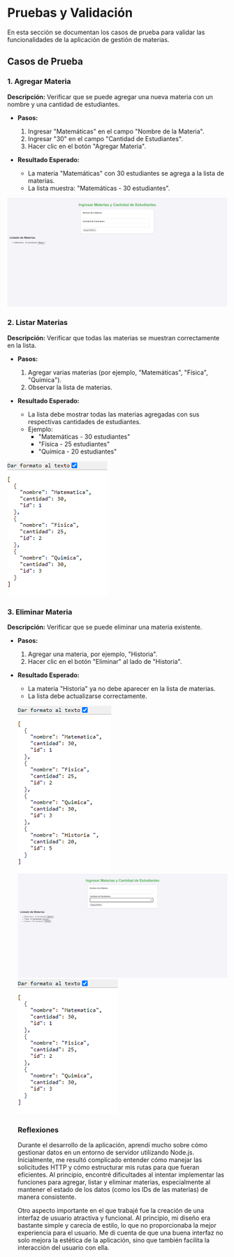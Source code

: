 # Pruebas y Validación

En esta sección se documentan los casos de prueba para validar las funcionalidades de la aplicación de gestión de materias.

## Casos de Prueba

### 1. Agregar Materia

**Descripción:** Verificar que se puede agregar una nueva materia con un nombre y una cantidad de estudiantes.

- **Pasos:**
  1. Ingresar "Matemáticas" en el campo "Nombre de la Materia".
  2. Ingresar "30" en el campo "Cantidad de Estudiantes".
  3. Hacer clic en el botón "Agregar Materia".

- **Resultado Esperado:**
  - La materia "Matemáticas" con 30 estudiantes se agrega a la lista de materias.
  - La lista muestra: "Matemáticas - 30 estudiantes".

![Captura de pantalla del agregar materia](images/captura1.png) 


### 2. Listar Materias

**Descripción:** Verificar que todas las materias se muestran correctamente en la lista.

- **Pasos:**
  1. Agregar varias materias (por ejemplo, "Matemáticas", "Física", "Química").
  2. Observar la lista de materias.

- **Resultado Esperado:**
  - La lista debe mostrar todas las materias agregadas con sus respectivas cantidades de estudiantes.
  - Ejemplo: 
    - "Matemáticas - 30 estudiantes"
    - "Física - 25 estudiantes"
    - "Química - 20 estudiantes"

![Captura de pantalla del listado de materias](images/captura4.png)

### 3. Eliminar Materia

**Descripción:** Verificar que se puede eliminar una materia existente.

- **Pasos:**
  1. Agregar una materia, por ejemplo, "Historia".
  2. Hacer clic en el botón "Eliminar" al lado de "Historia".

- **Resultado Esperado:**
  - La materia "Historia" ya no debe aparecer en la lista de materias.
  - La lista debe actualizarse correctamente.

  ![Captura de pantalla de la eliminación de materia](images/captura5.png) ![Captura de pantalla del agregar materia](images/captura3.png) ![Captura de pantalla del agregar materia](images/captura4.png)

  ### Reflexiones
  
  Durante el desarrollo de la aplicación, aprendí mucho sobre cómo gestionar datos en un entorno de servidor utilizando Node.js. Inicialmente, me resultó complicado entender cómo manejar las solicitudes HTTP y cómo estructurar mis rutas para que fueran eficientes. Al principio, encontré dificultades al intentar implementar las funciones para agregar, listar y eliminar materias, especialmente al mantener el estado de los datos (como los IDs de las materias) de manera consistente.

  Otro aspecto importante en el que trabajé fue la creación de una interfaz de usuario atractiva y funcional. Al principio, mi diseño era bastante simple y carecía de estilo, lo que no proporcionaba la mejor experiencia para el usuario. Me di cuenta de que una buena interfaz no solo mejora la estética de la aplicación, sino que también facilita la interacción del usuario con ella.
